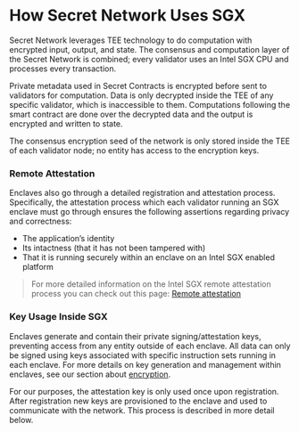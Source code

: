 # How Secret Network Uses SGX

Secret Network leverages TEE technology to do computation with encrypted input, output, and state. The consensus and computation layer of the Secret Network is combined; every validator uses an Intel SGX CPU and processes every transaction.&#x20;

Private metadata used in Secret Contracts is encrypted before sent to validators for computation. Data is only decrypted inside the TEE of any specific validator, which is inaccessible to them. Computations following the smart contract are done over the decrypted data and the output is encrypted and written to state.&#x20;

The consensus encryption seed of the network is only stored inside the TEE of each validator node; no entity has access to the encryption keys.

### Remote Attestation

Enclaves also go through a detailed registration and attestation process. Specifically, the attestation process which each validator running an SGX enclave must go through ensures the following assertions regarding privacy and correctness:

* The application’s identity
* Its intactness (that it has not been tampered with)
* That it is running securely within an enclave on an Intel SGX enabled platform

> For more detailed information on the Intel SGX remote attestation process you can check out this page: [Remote attestation](remote-attestation.md)

### Key Usage Inside SGX

Enclaves generate and contain their private signing/attestation keys, preventing access from any entity outside of each enclave. All data can only be signed using keys associated with specific instruction sets running in each enclave. For more details on key generation and management within enclaves, see our section about [encryption](../encryption-key-management/transaction-encryption.md).

For our purposes, the attestation key is only used once upon registration. After registration new keys are provisioned to the enclave and used to communicate with the network. This process is described in more detail below.
